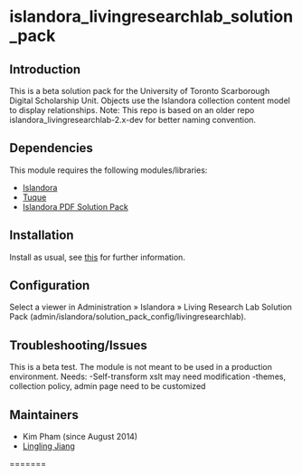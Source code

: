 islandora_livingresearchlab_solution_pack
=========================================


## Introduction

This is a beta solution pack for the University of Toronto Scarborough Digital Scholarship Unit.  Objects use the Islandora collection content model to display relationships.
Note: This repo is based on an older repo islandora_livingresearchlab-2.x-dev for better naming convention. 

## Dependencies

This module requires the following modules/libraries:

* [Islandora](https://github.com/islandora/islandora)
* [Tuque](https://github.com/islandora/tuque)
* [Islandora PDF Solution Pack](https://github.com/Islandora/islandora_solution_pack_pdf)

## Installation

Install as usual, see [this](https://drupal.org/documentation/install/modules-themes/modules-7) for further information.

## Configuration

Select a viewer in Administration » Islandora » Living Research Lab Solution Pack (admin/islandora/solution_pack_config/livingresearchlab).

## Troubleshooting/Issues
This is a beta test.  The module is not meant to be used in a production environment.
Needs: 
-Self-transform xslt may need modification
-themes, collection policy, admin page need to be customized

## Maintainers

* Kim Pham (since August 2014)
* [Lingling Jiang](https://github.com/sprklinginfo)

=======
